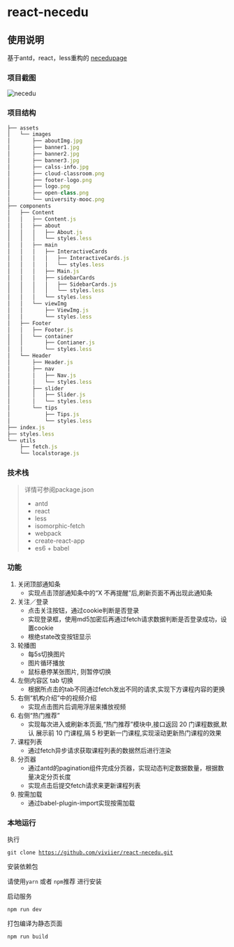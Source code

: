 # react-necedu

## 使用说明
基于antd，react，less重构的 [necedupage](https://github.com/viviier/necedupage)

### 项目截图
![necedu](http://okuesjok0.bkt.clouddn.com/reacs.gif)

### 项目结构

```javascript
├── assets
│   └── images
│       ├── aboutImg.jpg
│       ├── banner1.jpg
│       ├── banner2.jpg
│       ├── banner3.jpg
│       ├── calss-info.jpg
│       ├── cloud-classroom.png
│       ├── footer-logo.png
│       ├── logo.png
│       ├── open-class.png
│       └── university-mooc.png
├── components
│   ├── Content
│   │   ├── Content.js
│   │   ├── about
│   │   │   ├── About.js
│   │   │   └── styles.less
│   │   ├── main
│   │   │   ├── InteractiveCards
│   │   │   │   ├── InteractiveCards.js
│   │   │   │   └── styles.less
│   │   │   ├── Main.js
│   │   │   ├── sidebarCards
│   │   │   │   ├── SidebarCards.js
│   │   │   │   └── styles.less
│   │   │   └── styles.less
│   │   └── viewImg
│   │       ├── ViewImg.js
│   │       └── styles.less
│   ├── Footer
│   │   ├── Footer.js
│   │   └── container
│   │       ├── Contianer.js
│   │       └── styles.less
│   └── Header
│       ├── Header.js
│       ├── nav
│       │   ├── Nav.js
│       │   └── styles.less
│       ├── slider
│       │   ├── Slider.js
│       │   └── styles.less
│       └── tips
│           ├── Tips.js
│           └── styles.less
├── index.js
├── styles.less
└── utils
    ├── fetch.js
    └── localstorage.js

```
	
### 技术栈

> 详情可参阅package.json
> 
> * antd
> * react
> * less
> * isomorphic-fetch
> * webpack
> * create-react-app
> * es6 + babel

### 功能

1. 关闭顶部通知条
	* 实现点击顶部通知条中的“X 不再提醒”后,刷新页面不再出现此通知条
2. 关注／登录
	* 点击关注按钮，通过cookie判断是否登录
	* 实现登录框，使用md5加密后再通过fetch请求数据判断是否登录成功，设置cookie
	* 根绝state改变按钮显示
3. 轮播图
	* 每5s切换图片
	* 图片循环播放
	* 鼠标悬停某张图片, 则暂停切换
4. 左侧内容区 tab 切换
	* 根据所点击的tab不同通过fetch发出不同的请求,实现下方课程内容的更换
5. 右侧“机构介绍”中的视频介绍
	* 实现点击图片后调用浮层来播放视频
6. 右侧“热门推荐”
	* 实现每次进入或刷新本页面,“热门推荐”模块中,接口返回 20 门课程数据,默认 展示前 10 门课程,隔 5 秒更新一门课程,实现滚动更新热门课程的效果
7. 课程列表
	* 通过fetch异步请求获取课程列表的数据然后进行渲染
8. 分页器
	* 通过antd的pagination组件完成分页器，实现动态判定数据数量，根据数量决定分页长度
	* 实现点击后提交fetch请求来更新课程列表
9. 按需加载
	* 通过babel-plugin-import实现按需加载

### 本地运行

执行

<code>git clone https://github.com/viviier/react-necedu.git</code>

安装依赖包

请使用<code>yarn</code> 或者 <code>npm</code>推荐 进行安装

启动服务

<code>npm run dev</code>

打包编译为静态页面

<code>npm run build</code>